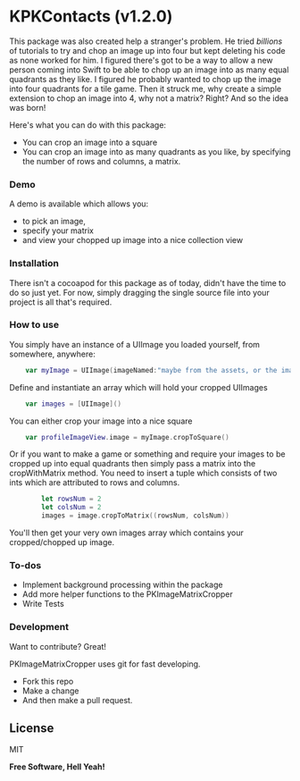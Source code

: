 # KPKContacts (v1.2.0)

 This package was also created help a stranger's problem. He tried _billions_ of tutorials to try and chop an image up into four but kept deleting his code as none worked for him.
 I figured there's got to be a way to allow a new person coming into Swift to be able to chop up an image into as many equal quadrants as they like.
 I figured he probably wanted to chop up the image into four quadrants for a tile game. Then it struck me, why create a simple extension to chop an image into 4, why not a matrix?
 Right?
 And so the idea was born!
 
Here's what you can do with this package:

  - You can crop an image into a square
  - You can crop an image into as many quadrants as you like, by specifying the number of rows and columns, a matrix.
  
### Demo 
A demo is available which allows you:
  - to pick an image,
  - specify your matrix
  - and view your chopped up image into a nice collection view

### Installation

There isn't a cocoapod for this package as of today, didn't have the time to do so just yet. 
For now, simply dragging the single source file into your project is all that's required.

### How to use
You simply have an instance of a UIImage you loaded yourself, from somewhere, anywhere:
```Swift
    var myImage = UIImage(imageNamed:"maybe from the assets, or the image picker class")
```
Define and instantiate an array which will hold your cropped UIImages
```Swift
    var images = [UIImage]()
```


You can either crop your image into a nice square
```Swift
    var profileImageView.image = myImage.cropToSquare()
```

Or if you want to make a game or something and require your images to be cropped up into equal quadrants then simply pass a matrix into the cropWithMatrix method.
You need to insert a tuple which consists of two ints which are attributed to rows and columns.
```Swift
        let rowsNum = 2
        let colsNum = 2
        images = image.cropToMatrix((rowsNum, colsNum))
```

You'll then get your very own images array which contains your cropped/chopped up image.

### To-dos
+ Implement background processing within the package
+ Add more helper functions to the PKImageMatrixCropper
+ Write Tests

### Development

Want to contribute? Great!

PKImageMatrixCropper uses git for fast developing.
+ Fork this repo
+ Make a change
+ And then make a pull request.


License
----

MIT


**Free Software, Hell Yeah!**
